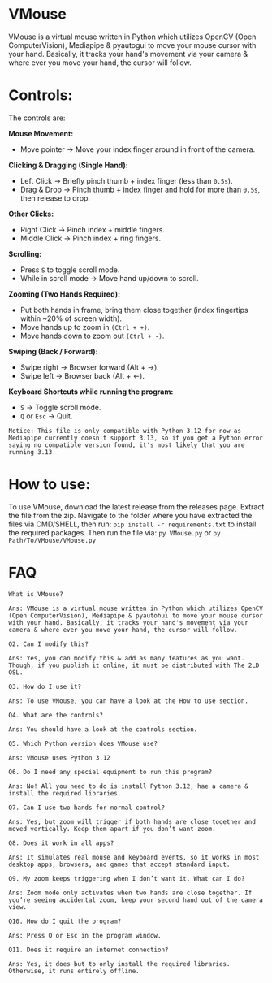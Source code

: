# VMouse
VMouse is a virtual mouse written in Python which utilizes OpenCV (Open ComputerVision), Mediapipe & pyautogui to move your mouse cursor with your hand. Basically, it tracks your hand's movement via your camera & where ever you move your hand, the cursor will follow. 

# Controls:
The controls are:

**Mouse Movement:**
- Move pointer → Move your index finger around in front of the camera.
  
**Clicking & Dragging (Single Hand):**
- Left Click → Briefly pinch thumb + index finger (less than `0.5s`).
- Drag & Drop → Pinch thumb + index finger and hold for more than `0.5s`, then release to drop.

**Other Clicks:**
- Right Click → Pinch index + middle fingers.
- Middle Click → Pinch index + ring fingers.

**Scrolling:**
- Press `S` to toggle scroll mode.
- While in scroll mode → Move hand up/down to scroll.

**Zooming (Two Hands Required):**
- Put both hands in frame, bring them close together (index fingertips within ~20% of screen width).
- Move hands up to zoom in `(Ctrl + +)`.
- Move hands down to zoom out `(Ctrl + -)`.

**Swiping (Back / Forward):**
- Swipe right → Browser forward (Alt + →).
- Swipe left → Browser back (Alt + ←).

**Keyboard Shortcuts while running the program:**
- `S` → Toggle scroll mode.
- `Q` or `Esc` → Quit.

`Notice: This file is only compatible with Python 3.12 for now as Mediapipe currently doesn't support 3.13, so if you get a Python error saying no compatible version found, it's most likely that you are running 3.13`

# How to use:

To use VMouse, download the latest release from the releases page. Extract the file from the zip. Navigate to the folder where you have extracted the files via CMD/SHELL, then run:
```pip install -r requirements.txt``` to install the required packages. Then run the file via: ```py VMouse.py``` or ```py Path/To/VMouse/VMouse.py```

# FAQ

`What is VMouse?`

`Ans: VMouse is a virtual mouse written in Python which utilizes OpenCV (Open ComputerVision), Mediapipe & pyautohui to move your mouse cursor with your hand. Basically, it tracks your hand's movement via your camera & where ever you move your hand, the cursor will follow. `

`Q2. Can I modify this?`

`Ans: Yes, you can modify this & add as many features as you want. Though, if you publish it online, it must be distributed with The 2LD OSL.`

`Q3. How do I use it?`

`Ans: To use VMouse, you can have a look at the How to use section.`

`Q4. What are the controls?`

`Ans: You should have a look at the controls section.`

`Q5. Which Python version does VMouse use?`

`Ans: VMouse uses Python 3.12`

`Q6. Do I need any special equipment to run this program?`

`Ans: No! All you need to do is install Python 3.12, hae a camera & install the required libraries.`

`Q7. Can I use two hands for normal control?`

`Ans: Yes, but zoom will trigger if both hands are close together and moved vertically. Keep them apart if you don’t want zoom.`

`Q8. Does it work in all apps?`

`Ans: It simulates real mouse and keyboard events, so it works in most desktop apps, browsers, and games that accept standard input.`

`Q9. My zoom keeps triggering when I don’t want it. What can I do?`

`Ans: Zoom mode only activates when two hands are close together. If you’re seeing accidental zoom, keep your second hand out of the camera view.`

`Q10. How do I quit the program?`

`Ans: Press Q or Esc in the program window.`

`Q11. Does it require an internet connection?`

`Ans: Yes, it does but to only install the required libraries. Otherwise, it runs entirely offline.`

